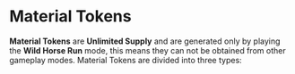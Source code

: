 # Material Tokens

**Material Tokens** are **Unlimited Supply** and are generated only by playing the **Wild Horse Run** mode, this means they can not be obtained from other gameplay modes. Material Tokens are divided into three types:
